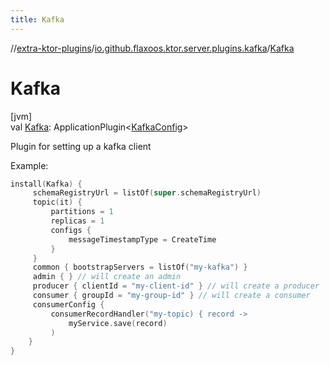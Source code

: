 ```yaml
---
title: Kafka
---
```

//[extra-ktor-plugins](../../index.md)/[io.github.flaxoos.ktor.server.plugins.kafka](index.md)/[Kafka](-kafka.md)



# Kafka



[jvm]\
val [Kafka](-kafka.md): ApplicationPlugin&lt;[KafkaConfig](-kafka-config/index.md)&gt;



Plugin for setting up a kafka client



Example:

```kotlin
install(Kafka) {
     schemaRegistryUrl = listOf(super.schemaRegistryUrl)
     topic(it) {
         partitions = 1
         replicas = 1
         configs {
             messageTimestampType = CreateTime
         }
     }
     common { bootstrapServers = listOf("my-kafka") }
     admin { } // will create an admin
     producer { clientId = "my-client-id" } // will create a producer
     consumer { groupId = "my-group-id" } // will create a consumer
     consumerConfig {
         consumerRecordHandler("my-topic) { record ->
             myService.save(record)
         )
    }
}
```



